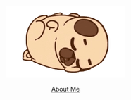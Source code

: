 <p align="center">
  <img src="./assets/pug.gif" alt="Sublime's custom image"/>
</p>
<p align="center"><a href="https://devwithpug.github.io/about/">About Me</a></p>
